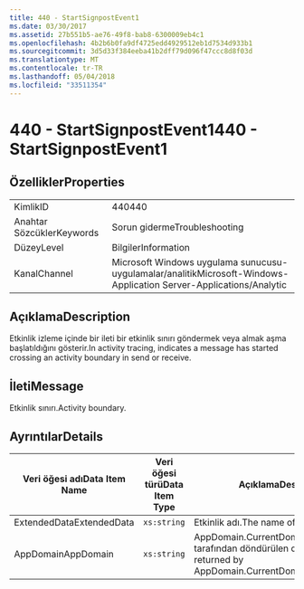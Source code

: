 ```yaml
---
title: 440 - StartSignpostEvent1
ms.date: 03/30/2017
ms.assetid: 27b551b5-ae76-49f8-bab8-6300009eb4c1
ms.openlocfilehash: 4b2b6b0fa9df4725edd4929512eb1d7534d933b1
ms.sourcegitcommit: 3d5d33f384eeba41b2dff79d096f47ccc8d8f03d
ms.translationtype: MT
ms.contentlocale: tr-TR
ms.lasthandoff: 05/04/2018
ms.locfileid: "33511354"
---
```

# <a name="440---startsignpostevent1"></a><span data-ttu-id="a6ff1-102">440 - StartSignpostEvent1</span><span class="sxs-lookup"><span data-stu-id="a6ff1-102">440 - StartSignpostEvent1</span></span>
## <a name="properties"></a><span data-ttu-id="a6ff1-103">Özellikler</span><span class="sxs-lookup"><span data-stu-id="a6ff1-103">Properties</span></span>  
  
|||  
|-|-|  
|<span data-ttu-id="a6ff1-104">Kimlik</span><span class="sxs-lookup"><span data-stu-id="a6ff1-104">ID</span></span>|<span data-ttu-id="a6ff1-105">440</span><span class="sxs-lookup"><span data-stu-id="a6ff1-105">440</span></span>|  
|<span data-ttu-id="a6ff1-106">Anahtar Sözcükler</span><span class="sxs-lookup"><span data-stu-id="a6ff1-106">Keywords</span></span>|<span data-ttu-id="a6ff1-107">Sorun giderme</span><span class="sxs-lookup"><span data-stu-id="a6ff1-107">Troubleshooting</span></span>|  
|<span data-ttu-id="a6ff1-108">Düzey</span><span class="sxs-lookup"><span data-stu-id="a6ff1-108">Level</span></span>|<span data-ttu-id="a6ff1-109">Bilgiler</span><span class="sxs-lookup"><span data-stu-id="a6ff1-109">Information</span></span>|  
|<span data-ttu-id="a6ff1-110">Kanal</span><span class="sxs-lookup"><span data-stu-id="a6ff1-110">Channel</span></span>|<span data-ttu-id="a6ff1-111">Microsoft Windows uygulama sunucusu-uygulamalar/analitik</span><span class="sxs-lookup"><span data-stu-id="a6ff1-111">Microsoft-Windows-Application Server-Applications/Analytic</span></span>|  
  
## <a name="description"></a><span data-ttu-id="a6ff1-112">Açıklama</span><span class="sxs-lookup"><span data-stu-id="a6ff1-112">Description</span></span>  
 <span data-ttu-id="a6ff1-113">Etkinlik izleme içinde bir ileti bir etkinlik sınırı göndermek veya almak aşma başlatıldığını gösterir.</span><span class="sxs-lookup"><span data-stu-id="a6ff1-113">In activity tracing, indicates a message has started crossing an activity boundary in send or receive.</span></span>  
  
## <a name="message"></a><span data-ttu-id="a6ff1-114">İleti</span><span class="sxs-lookup"><span data-stu-id="a6ff1-114">Message</span></span>  
 <span data-ttu-id="a6ff1-115">Etkinlik sınırı.</span><span class="sxs-lookup"><span data-stu-id="a6ff1-115">Activity boundary.</span></span>  
  
## <a name="details"></a><span data-ttu-id="a6ff1-116">Ayrıntılar</span><span class="sxs-lookup"><span data-stu-id="a6ff1-116">Details</span></span>  
  
|<span data-ttu-id="a6ff1-117">Veri öğesi adı</span><span class="sxs-lookup"><span data-stu-id="a6ff1-117">Data Item Name</span></span>|<span data-ttu-id="a6ff1-118">Veri öğesi türü</span><span class="sxs-lookup"><span data-stu-id="a6ff1-118">Data Item Type</span></span>|<span data-ttu-id="a6ff1-119">Açıklama</span><span class="sxs-lookup"><span data-stu-id="a6ff1-119">Description</span></span>|  
|--------------------|--------------------|-----------------|  
|<span data-ttu-id="a6ff1-120">ExtendedData</span><span class="sxs-lookup"><span data-stu-id="a6ff1-120">ExtendedData</span></span>|`xs:string`|<span data-ttu-id="a6ff1-121">Etkinlik adı.</span><span class="sxs-lookup"><span data-stu-id="a6ff1-121">The name of the activity.</span></span>|  
|<span data-ttu-id="a6ff1-122">AppDomain</span><span class="sxs-lookup"><span data-stu-id="a6ff1-122">AppDomain</span></span>|`xs:string`|<span data-ttu-id="a6ff1-123">AppDomain.CurrentDomain.FriendlyName tarafından döndürülen dize.</span><span class="sxs-lookup"><span data-stu-id="a6ff1-123">The string returned by AppDomain.CurrentDomain.FriendlyName.</span></span>|

